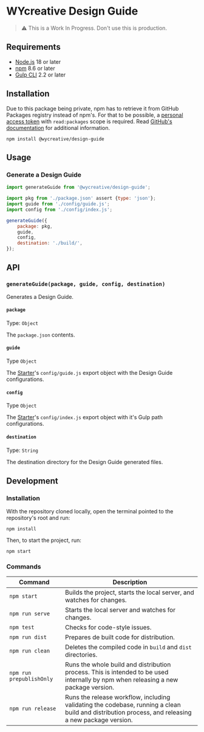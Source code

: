 # WYcreative Design Guide

> ⚠️ This is a Work In Progress. Don't use this is production.

## Requirements

- [Node.js](https://nodejs.org/en/) 18 or later
- [npm](https://www.npmjs.com/) 8.6 or later
- [Gulp CLI](https://gulpjs.com/) 2.2 or later

## Installation

Due to this package being private, npm has to retrieve it from GitHub Packages registry instead of npm's.
For that to be possible, a [personal access token](https://github.com/settings/tokens) with `read:packages` scope is required. Read [GitHub's documentation](https://docs.github.com/en/packages/working-with-a-github-packages-registry/working-with-the-npm-registry#authenticating-with-a-personal-access-token) for additional information.

``` shell
npm install @wycreative/design-guide
```

## Usage

### Generate a Design Guide

``` js
import generateGuide from '@wycreative/design-guide';

import pkg from './package.json' assert {type: 'json'};
import guide from './config/guide.js';
import config from './config/index.js';

generateGuide({
	package: pkg,
	guide,
	config,
	destination: './build/',
});
```

## API

### `generateGuide(package, guide, config, destination)`

Generates a Design Guide.

#### `package`

Type: `Object`

The `package.json` contents.

#### `guide`

Type `Object`

The [Starter](https://github.com/@WYcreative/starter)'s `config/guide.js` export object with the Design Guide configurations.

#### `config`

Type `Object`

The [Starter](https://github.com/@WYcreative/starter)'s `config/index.js` export object with it's Gulp path configurations.

#### `destination`

Type: `String`

The destination directory for the Design Guide generated files.

## Development

### Installation

With the repository cloned locally, open the terminal pointed to the repository's root and run:

``` shell
npm install
```

Then, to start the project, run:

``` shell
npm start
```

### Commands

Command | Description
---|---
`npm start` | Builds the project, starts the local server, and watches for changes.
`npm run serve` | Starts the local server and watches for changes.
`npm test` | Checks for code-style issues.
`npm run dist` | Prepares de built code for distribution.
`npm run clean` | Deletes the compiled code in `build` and `dist` directories.
`npm run prepublishOnly` | Runs the whole build and distribution process. This is intended to be used internally by npm when releasing a new package version.
`npm run release` | Runs the release workflow, including validating the codebase, running a clean build and distribution process, and releasing a new package version.
